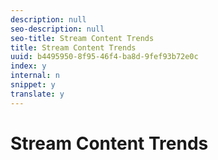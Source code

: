 ```yaml
---
description: null
seo-description: null
seo-title: Stream Content Trends
title: Stream Content Trends
uuid: b4495950-8f95-46f4-ba8d-9fef93b72e0c
index: y
internal: n
snippet: y
translate: y
---
```


# Stream Content Trends



